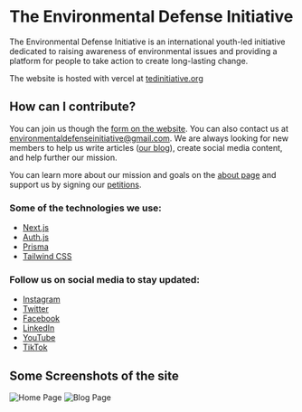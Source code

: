 # The Environmental Defense Initiative

The Environmental Defense Initiative is an international youth-led initiative dedicated to raising awareness of environmental issues and providing a platform for people to take action to create long-lasting change.

The website is hosted with vercel at [tedinitiative.org](https://www.tedinitiative.org/)

## How can I contribute?

You can join us though the [form on the website](https://www.tedinitiative.org/join-us). You can also contact us at [environmentaldefenseinitiative@gmail.com](mailto:environmentaldefenseinitiative@gmail.com). We are always looking for new members to help us write articles ([our blog](https://www.tedinitiative.org/blog)), create social media content, and help further our mission.

You can learn more about our mission and goals on the [about page](https://www.tedinitiative.org/about) and support us by signing our [petitions](https://www.tedinitiative.org/petition).

### Some of the technologies we use:

- [Next.js](https://nextjs.org)
- [Auth.js](https://authjs.dev/)
- [Prisma](https://prisma.io)
- [Tailwind CSS](https://tailwindcss.com)

### Follow us on social media to stay updated:

- [Instagram](https://www.instagram.com/environmentaldefenseinitiative/)
- [Twitter](https://twitter.com/TEDIactivism)
- [Facebook](https://www.facebook.com/tedinitiative)
- [LinkedIn](https://www.linkedin.com/company/the-environmental-defense-initiative/posts)
- [YouTube](https://www.youtube.com/channel/UCLJIczzKZWeqsa2Pmg55F6g)
- [TikTok](https://www.tiktok.com/@tedi_youth)

## Some Screenshots of the site

![Home Page](https://res.cloudinary.com/mozzarella-tedi/image/upload/other/homepage.png)
![Blog Page](https://res.cloudinary.com/mozzarella-tedi/image/upload/other/blog.png)

